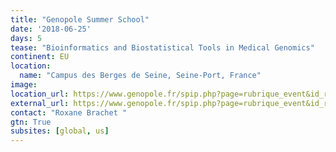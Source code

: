 ```yaml
---
title: "Genopole Summer School"
date: '2018-06-25'
days: 5
tease: "Bioinformatics and Biostatistical Tools in Medical Genomics"
continent: EU
location:
  name: "Campus des Berges de Seine, Seine-Port, France"
image: 
location_url: https://www.genopole.fr/spip.php?page=rubrique_event&id_rubrique=1111&event=1108
external_url: https://www.genopole.fr/spip.php?page=rubrique_event&id_rubrique=1108&event=1108
contact: "Roxane Brachet "
gtn: True
subsites: [global, us]
---
```

